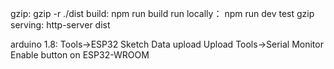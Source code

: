 gzip:
gzip -r ./dist
build:
npm run build
run locally：
npm run dev
test gzip serving:
http-server dist

arduino 1.8:
Tools->ESP32 Sketch Data upload
Upload
Tools->Serial Monitor
Enable button on ESP32-WROOM